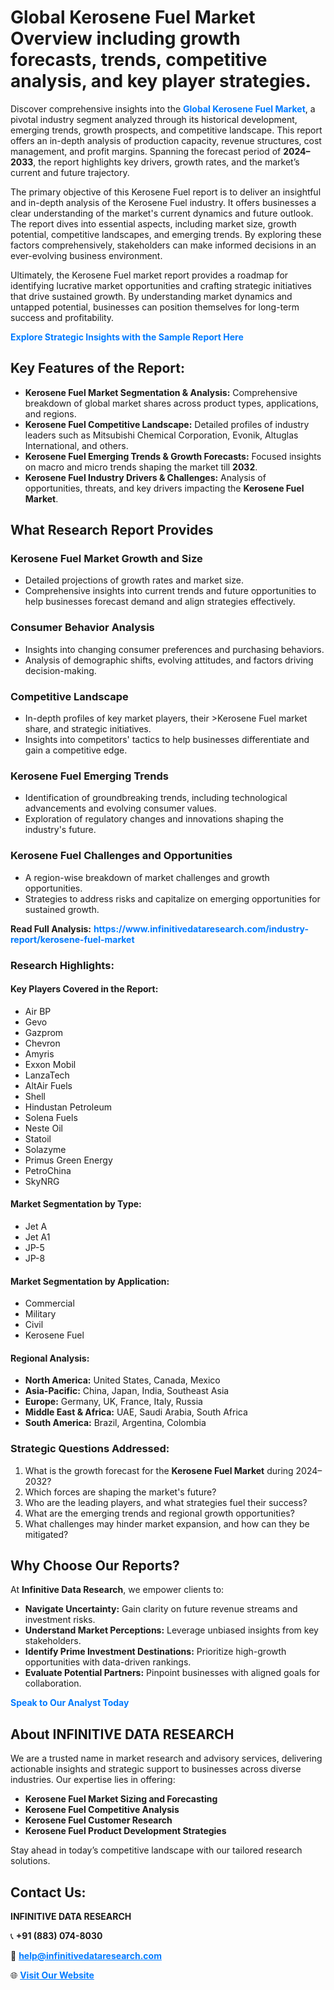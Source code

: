 <h1>Global Kerosene Fuel Market Overview including growth forecasts, trends, competitive analysis, and key player strategies.</h1>
<p>
Discover comprehensive insights into the 
<a href="https://www.infinitivedataresearch.com/industry-report/kerosene-fuel-market" rel="dofollow" style="color: #007BFF; text-decoration: none;"><strong>Global Kerosene Fuel Market</strong></a>, a pivotal industry segment analyzed through its historical development, emerging trends, growth prospects, and competitive landscape. This report offers an in-depth analysis of production capacity, revenue structures, cost management, and profit margins. Spanning the forecast period of <strong>2024–2033</strong>, the report highlights key drivers, growth rates, and the market’s current and future trajectory.
</p>
<p>
The primary objective of this Kerosene Fuel report is to deliver an insightful and in-depth analysis of the Kerosene Fuel industry. It offers businesses a clear understanding of the market's current dynamics and future outlook. The report dives into essential aspects, including market size, growth potential, competitive landscapes, and emerging trends. By exploring these factors comprehensively, stakeholders can make informed decisions in an ever-evolving business environment.
</p>
<p>
Ultimately, the Kerosene Fuel market report provides a roadmap for identifying lucrative market opportunities and crafting strategic initiatives that drive sustained growth. By understanding market dynamics and untapped potential, businesses can position themselves for long-term success and profitability.
</p>
<p>
<a href="https://www.infinitivedataresearch.com/request-sample/reportId=104046" style="color: #007BFF; text-decoration: none;"><strong>Explore Strategic Insights with the Sample Report Here</strong></a>
</p>

<h2>Key Features of the Report:</h2>
<ul>
<li><strong>Kerosene Fuel Market Segmentation & Analysis:</strong> Comprehensive breakdown of global market shares across product types, applications, and regions.</li>
<li><strong>Kerosene Fuel Competitive Landscape:</strong> Detailed profiles of industry leaders such as Mitsubishi Chemical Corporation, Evonik, Altuglas International, and others.</li>
<li><strong>Kerosene Fuel Emerging Trends & Growth Forecasts:</strong> Focused insights on macro and micro trends shaping the market till <strong>2032</strong>.</li>
<li><strong>Kerosene Fuel Industry Drivers & Challenges:</strong> Analysis of opportunities, threats, and key drivers impacting the <strong>Kerosene Fuel Market</strong>.</li>
</ul>

<h2>What Research Report Provides</h2>
<h3>Kerosene Fuel Market Growth and Size</h3>
<ul>
<li>Detailed projections of growth rates and market size.</li>
<li>Comprehensive insights into current trends and future opportunities to help businesses forecast demand and align strategies effectively.</li>
</ul>

<h3>Consumer Behavior Analysis</h3>
<ul>
<li>Insights into changing consumer preferences and purchasing behaviors.</li>
<li>Analysis of demographic shifts, evolving attitudes, and factors driving decision-making.</li>
</ul>

<h3>Competitive Landscape</h3>
<ul>
<li>In-depth profiles of key market players, their >Kerosene Fuel market share, and strategic initiatives.</li>
<li>Insights into competitors' tactics to help businesses differentiate and gain a competitive edge.</li>
</ul>

<h3>Kerosene Fuel Emerging Trends</h3>
<ul>
<li>Identification of groundbreaking trends, including technological advancements and evolving consumer values.</li>
<li>Exploration of regulatory changes and innovations shaping the industry's future.</li>
</ul>

<h3>Kerosene Fuel Challenges and Opportunities</h3>
<ul>
<li>A region-wise breakdown of market challenges and growth opportunities.</li>
<li>Strategies to address risks and capitalize on emerging opportunities for sustained growth.</li>
</ul>
<p><strong>Read Full Analysis:</strong> <a href="https://www.infinitivedataresearch.com/industry-report/kerosene-fuel-market" rel="dofollow" style="color: #007BFF; text-decoration: none;"><strong>https://www.infinitivedataresearch.com/industry-report/kerosene-fuel-market</strong></a></p>
<h3>Research Highlights:</h3>
<h4>Key Players Covered in the Report:</h4>
<ul><li>Air BP</li><li>Gevo</li><li>Gazprom</li><li>Chevron</li><li>Amyris</li><li>Exxon Mobil</li><li>LanzaTech</li><li>AltAir Fuels</li><li>Shell</li><li>Hindustan Petroleum</li><li>Solena Fuels</li><li>Neste Oil</li><li>Statoil</li><li>Solazyme</li><li>Primus Green Energy</li><li>PetroChina</li><li>SkyNRG</li></ul>
<h4>Market Segmentation by Type:</h4>
<ul><li>Jet A</li><li>Jet A1</li><li>JP-5</li><li>JP-8</li></ul>
<h4>Market Segmentation by Application:</h4>
<ul><li>Commercial</li><li>Military</li><li>Civil</li><li>Kerosene Fuel</li></ul>

<h4>Regional Analysis:</h4>
<ul>
<li><strong>North America:</strong> United States, Canada, Mexico</li>
<li><strong>Asia-Pacific:</strong> China, Japan, India, Southeast Asia</li>
<li><strong>Europe:</strong> Germany, UK, France, Italy, Russia</li>
<li><strong>Middle East & Africa:</strong> UAE, Saudi Arabia, South Africa</li>
<li><strong>South America:</strong> Brazil, Argentina, Colombia</li>
</ul>

<h3>Strategic Questions Addressed:</h3>
<ol>
<li>What is the growth forecast for the <strong>Kerosene Fuel Market</strong> during 2024–2032?</li>
<li>Which forces are shaping the market's future?</li>
<li>Who are the leading players, and what strategies fuel their success?</li>
<li>What are the emerging trends and regional growth opportunities?</li>
<li>What challenges may hinder market expansion, and how can they be mitigated?</li>
</ol>

<h2>Why Choose Our Reports?</h2>
<p>At <strong>Infinitive Data Research</strong>, we empower clients to:</p>
<ul>
<li><strong>Navigate Uncertainty:</strong> Gain clarity on future revenue streams and investment risks.</li>
<li><strong>Understand Market Perceptions:</strong> Leverage unbiased insights from key stakeholders.</li>
<li><strong>Identify Prime Investment Destinations:</strong> Prioritize high-growth opportunities with data-driven rankings.</li>
<li><strong>Evaluate Potential Partners:</strong> Pinpoint businesses with aligned goals for collaboration.</li>
</ul>
<p><a href="https://www.infinitivedataresearch.com/industry-report/kerosene-fuel-market" rel="dofollow" style="color: #007BFF; text-decoration: none;"><strong>Speak to Our Analyst Today</strong></a></p>

<h2>About INFINITIVE DATA RESEARCH</h2>
<p>We are a trusted name in market research and advisory services, delivering actionable insights and strategic support to businesses across diverse industries. Our expertise lies in offering:</p>
<ul>
<li><strong>Kerosene Fuel Market Sizing and Forecasting</strong></li>
<li><strong>Kerosene Fuel Competitive Analysis</strong></li>
<li><strong>Kerosene Fuel Customer Research</strong></li>
<li><strong>Kerosene Fuel Product Development Strategies</strong></li>
</ul>
<p>Stay ahead in today’s competitive landscape with our tailored research solutions.</p>

<h2>Contact Us:</h2>
<p><strong>INFINITIVE DATA RESEARCH</strong></p>
<p>📞 <strong>+91 (883) 074-8030</strong></p>
<p>📧 <strong><a href="mailto:help@infinitivedataresearch.com" style="color: #007BFF;">help@infinitivedataresearch.com</a></strong></p>
<p>🌐 <strong><a href="https://www.infinitivedataresearch.com" rel="dofollow" style="color: #007BFF;">Visit Our Website</a></strong></p>